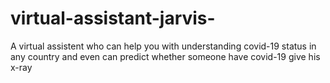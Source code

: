 # virtual-assistant-jarvis-
A virtual assistent who can help you with understanding covid-19 status in any country and even can predict whether someone have covid-19 give his x-ray  
